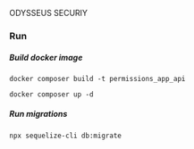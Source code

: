 ODYSSEUS SECURIY
### Run
##### Build docker image
```
docker composer build -t permissions_app_api

```
```` docker composer up -d ````

##### Run migrations
```` npx sequelize-cli db:migrate  ````
